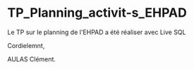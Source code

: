 # TP_Planning_activit-s_EHPAD

Le TP sur le planning de l'EHPAD a été réaliser avec Live SQL

Cordielemnt,

AULAS Clément.
